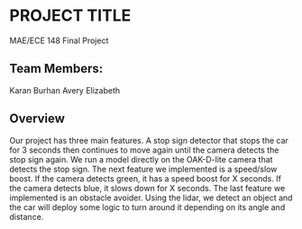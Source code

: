 # PROJECT TITLE
MAE/ECE 148 Final Project

## Team Members:
Karan 
Burhan
Avery
Elizabeth

## Overview
Our project has three main features. A stop sign detector that stops the car for 3 seconds then continues to move again until the camera detects the stop sign again. We run a model directly on the OAK-D-lite camera that detects the stop sign. The next feature we implemented is a speed/slow boost. If the camera detects green, it has a speed boost for X seconds. If the camera detects blue, it slows down for X seconds. The last feature we implemented is an obstacle avoider. Using the lidar, we detect an object and the car will deploy some logic to turn around it depending on its angle and distance.





